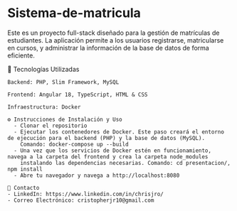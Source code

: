 # Sistema-de-matricula

Este es un proyecto full-stack diseñado para la gestión de matrículas de estudiantes. La aplicación permite a los usuarios registrarse, matricularse en cursos, y administrar la información de la base de datos de forma eficiente.

🚀 Tecnologías Utilizadas

    Backend: PHP, Slim Framework, MySQL

    Frontend: Angular 18, TypeScript, HTML & CSS

    Infraestructura: Docker

    ⚙️ Instrucciones de Instalación y Uso
      - Clonar el repositorio
      - Ejecutar los contenedores de Docker. Este paso creará el entorno de ejecución para el backend (PHP) y la base de datos (MySQL). 
        Comando: docker-compose up --build
      - Una vez que los servicios de Docker estén en funcionamiento, navega a la carpeta del frontend y crea la carpeta node_modules 
        instalando las dependencias necesarias. Comando: cd presentacion/, npm install
      - Abre tu navegador y navega a http://localhost:8080

    📧 Contacto
    - LinkedIn: https://www.linkedin.com/in/chrisjro/
    - Correo Electrónico: cristopherjr10@gmail.com
